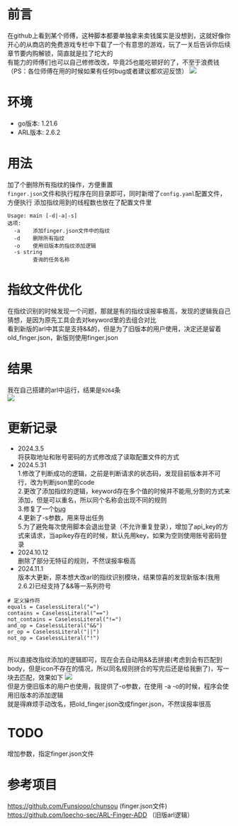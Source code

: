 # 前言
在github上看到某个师傅，这种脚本都要单独拿来卖钱属实是没想到，这就好像你开心的从商店的免费游戏专栏中下载了一个有意思的游戏，玩了一关后告诉你后续章节要内购解锁，简直就是拉了坨大的<br>
有能力的师傅们也可以自己修修改改，毕竟25也能吃顿好的了，不至于浪费钱<br>
（PS：各位师傅在用的时候如果有任何bug或者建议都欢迎反馈）
![](https://github.com/Ernket/ARL-Finger-ADD-Go/blob/48087cc2de0d65fa72e6a2d81beeeed329140f66/png/1.png)

# 环境
- go版本: 1.21.6
- ARL版本: 2.6.2

# 用法
加了个删除所有指纹的操作，方便重置<br>
`finger.json`文件和执行程序在同目录即可，同时新增了`config.yaml`配置文件，方便执行
添加指纹用到的线程数也放在了配置文件里
```
Usage: main [-d|-a|-s]
选项:
  -a	添加finger.json文件中的指纹
  -d	删除所有指纹
  -o    使用旧版本的指纹添加逻辑
  -s string
    	查询的任务名称

```

# 指纹文件优化
在指纹识别的时候发现一个问题，那就是有的指纹误报率极高，发现的逻辑我自己猜想，是因为原先工具会去对keyword里的去组合对比<br>
看到新版的arl中其实是支持&&的，但是为了旧版本的用户使用，决定还是留着old_finger.json，新版则使用finger.json<br>


# 结果
我在自己搭建的arl中运行，结果是`9264`条<br>
![](https://github.com/Ernket/ARL-Finger-ADD-Go/blob/main/png/4.png)

# 更新记录

- 2024.3.5
<br>将获取地址和账号密码的方式修改成了读取配置文件的方式<br>
- 2024.5.31
<br>1.修改了判断成功的逻辑，之前是判断请求的状态码，发现目前版本并不可行，改为判断json里的code<br>
2.更改了添加指纹的逻辑，keyword存在多个值的时候并不能用,分割的方式来添加，但是可以重名，所以同个名称会出现不同的规则<br>
3.修复了一个[bug](https://github.com/Ernket/ARL-Finger-ADD-Go/issues/2)<br>
4.更新了-s参数，用来导出任务<br>
5.为了避免每次使用脚本会退出登录（不允许重复登录），增加了api_key的方式来请求，当apikey存在的时候，默认先用key，如果为空则使用账号密码登录<br>
- 2024.10.12
<br>删除了部分无特征的规则，不然误报率极高
- 2024.11.1
<br>版本大更新，原本想大改arl的指纹识别模块，结果惊喜的发现新版本(我用2.6.2)已经支持了&&等一系列符号
```
# 定义操作符
equals = CaselessLiteral("=")
contains = CaselessLiteral("==")
not_contains = CaselessLiteral("!=")
and_op = CaselessLiteral("&&")
or_op = CaselessLiteral("||")
not_op = CaselessLiteral("!")
```
<br>所以直接改指纹添加的逻辑即可，现在会去自动用&&去拼接(考虑到会有匹配到body，但是icon不存在的情况，所以同名规则拼合的写完后还是给我删了)，写一块去匹配，效果如下
![](https://github.com/Ernket/ARL-Finger-ADD-Go/blob/main/png/3.png)
<br>但是方便旧版本的用户也使用，我提供了-o参数，在使用 -a -o的时候，程序会使用旧版本的添加逻辑
<br>就是得麻烦手动改名，把old_finger.json改成finger.json，不然误报率很高

# TODO
增加参数，指定finger.json文件

# 参考项目
https://github.com/Funsiooo/chunsou  (finger.json文件)<br>
https://github.com/loecho-sec/ARL-Finger-ADD （旧版arl逻辑）
